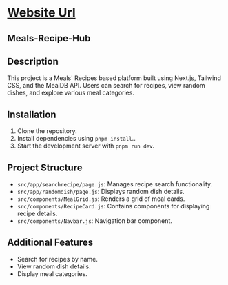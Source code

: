 # [Website Url](https://music-platform-fariha-ranas-projects.vercel.app/)

## Meals-Recipe-Hub

## Description

This project is a Meals' Recipes based platform built using Next.js, Tailwind CSS, and the MealDB API. Users can search for recipes, view random dishes, and explore various meal categories.

## Installation

1. Clone the repository.
2. Install dependencies using `pnpm install`..
3. Start the development server with `pnpm run dev`.

## Project Structure

- `src/app/searchrecipe/page.js`: Manages recipe search functionality.
- `src/app/randomdish/page.js`: Displays random dish details.
- `src/components/MealGrid.js`: Renders a grid of meal cards.
- `src/components/RecipeCard.js`: Contains components for displaying recipe details.
- `src/components/Navbar.js`: Navigation bar component.

## Additional Features

- Search for recipes by name.
- View random dish details.
- Display meal categories.